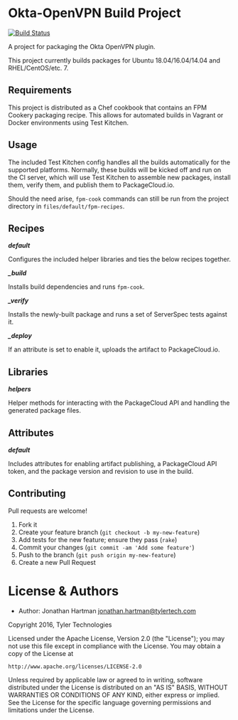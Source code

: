 Okta-OpenVPN Build Project
==========================
[![Build Status](https://img.shields.io/travis/socrata-platform/okta-openvpn-build.svg)][travis]

[travis]: https://travis-ci.org/socrata-platform/okta-openvpn-build

A project for packaging the Okta OpenVPN plugin.

This project currently builds packages for Ubuntu 18.04/16.04/14.04 and
RHEL/CentOS/etc. 7.

Requirements
------------

This project is distributed as a Chef cookbook that contains an FPM Cookery
packaging recipe. This allows for automated builds in Vagrant or Docker
environments using Test Kitchen.

Usage
-----

The included Test Kitchen config handles all the builds automatically for the
supported platforms. Normally, these builds will be kicked off and run on the
CI server, which will use Test Kitchen to assemble new packages, install them,
verify them, and publish them to PackageCloud.io.

Should the need arise, `fpm-cook` commands can still be run from the project
directory in `files/default/fpm-recipes`.

Recipes
-------

***default***

Configures the included helper libraries and ties the below recipes together.

***_build***

Installs build dependencies and runs `fpm-cook`.

***_verify***

Installs the newly-built package and runs a set of ServerSpec tests against it.

***_deploy***

If an attribute is set to enable it, uploads the artifact to PackageCloud.io.

Libraries
---------

***helpers***

Helper methods for interacting with the PackageCloud API and handling the
generated package files.

Attributes
----------

***default***

Includes attributes for enabling artifact publishing, a PackageCloud API token,
and the package version and revision to use in the build.

Contributing
------------

Pull requests are welcome!

1. Fork it
2. Create your feature branch (`git checkout -b my-new-feature`)
3. Add tests for the new feature; ensure they pass (`rake`)
4. Commit your changes (`git commit -am 'Add some feature'`)
5. Push to the branch (`git push origin my-new-feature`)
6. Create a new Pull Request

License & Authors
=================
- Author: Jonathan Hartman <jonathan.hartman@tylertech.com>

Copyright 2016, Tyler Technologies

Licensed under the Apache License, Version 2.0 (the "License");
you may not use this file except in compliance with the License.
You may obtain a copy of the License at

    http://www.apache.org/licenses/LICENSE-2.0

Unless required by applicable law or agreed to in writing, software
distributed under the License is distributed on an "AS IS" BASIS,
WITHOUT WARRANTIES OR CONDITIONS OF ANY KIND, either express or implied.
See the License for the specific language governing permissions and
limitations under the License.
